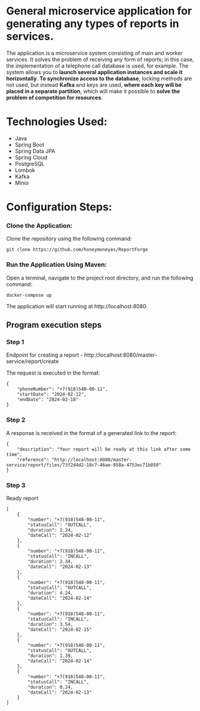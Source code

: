 # General microservice application for generating any types of reports in services.

The application is a microservice system consisting of main and worker services. It solves the problem of receiving any form of reports; in this case, the implementation of a telephone call database is used, for example. The system allows you to **launch several application instances and scale it horizontally**. **To synchronize access to the database**, locking methods are not used, but instead **Kafka** and keys are used, **where each key will be placed in a separate partition**, which will make it possible to **solve the problem of competition for resources**.

# Technologies Used:
+ Java 
+ Spring Boot
+ Spring Data JPA
+ Spring Cloud
+ PostgreSQL
+ Lombok
+ Kafka
+ Minio

# Configuration Steps:

### Clone the Application:

Clone the repository using the following command:

```
git clone https://github.com/honeymoneyes/ReportForge
```

### Run the Application Using Maven:
Open a terminal, navigate to the project root directory, and run the following command:

```
docker-compose up
```

The application will start running at http://localhost:8080.
## Program execution steps
### Step 1
Endpoint for creating a report - http://localhost:8080/master-service/report/create

The request is executed in the format:
```
{
    "phoneNumber": "+7(918)548-00-11",
    "startDate": "2024-02-12",
    "endDate": "2024-02-18"
}
```

### Step 2
A response is received in the format of a generated link to the report:
```
{
    "description": "Your report will be ready at this link after some time",
    "reference": "http://localhost:8080/master-service/report/files/73f2d4d2-18c7-46ae-958a-4753ec71b850"
}
```

### Step 3
Ready report
```
[
    {
        "number": "+7(918)548-00-11",
        "statusCall": "OUTCALL",
        "duration": 3.24,
        "dateCall": "2024-02-12"
    },
    {
        "number": "+7(918)548-00-11",
        "statusCall": "INCALL",
        "duration": 2.34,
        "dateCall": "2024-02-13"
    },
    {
        "number": "+7(918)548-00-11",
        "statusCall": "OUTCALL",
        "duration": 4.24,
        "dateCall": "2024-02-14"
    },
    {
        "number": "+7(918)548-00-11",
        "statusCall": "INCALL",
        "duration": 3.54,
        "dateCall": "2024-02-15"
    },
    {
        "number": "+7(918)548-00-11",
        "statusCall": "OUTCALL",
        "duration": 1.39,
        "dateCall": "2024-02-14"
    },
    {
        "number": "+7(918)548-00-11",
        "statusCall": "INCALL",
        "duration": 0.24,
        "dateCall": "2024-02-13"
    }
]
```
